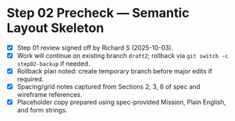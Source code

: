 # Step 02 Precheck — Semantic Layout Skeleton

- [x] Step 01 review signed off by Richard S (2025-10-03).
- [x] Work will continue on existing branch `draft2`; rollback via `git switch -c step02-backup` if needed.
- [x] Rollback plan noted: create temporary branch before major edits if required.
- [x] Spacing/grid notes captured from Sections 2, 3, 8 of spec and wireframe references.
- [x] Placeholder copy prepared using spec-provided Mission, Plain English, and form strings.
